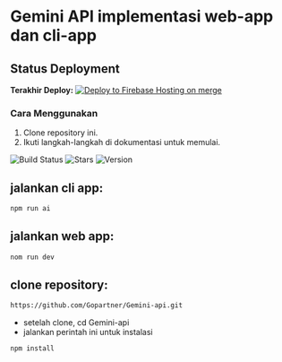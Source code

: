 # Gemini API implementasi web-app dan cli-app

## Status Deployment
**Terakhir Deploy:** [![Deploy to Firebase Hosting on merge](https://github.com/Gopartner/Gemini-api/actions/workflows/firebase-hosting-merge.yml/badge.svg)](https://github.com/Gopartner/Gemini-api/actions/workflows/firebase-hosting-merge.yml)

### Cara Menggunakan
1. Clone repository ini.
2. Ikuti langkah-langkah di dokumentasi untuk memulai.

![Build Status](https://img.shields.io/badge/build-passing-brightgreen.svg)
![Stars](https://img.shields.io/github/stars/Gopartner/Gemini-api?style=social)
![Version](https://img.shields.io/badge/version-1.0.0-blue)

## jalankan cli app:
```bash
npm run ai
```
## jalankan web app:
```bash
nom run dev
```

## clone repository:
```bash
https://github.com/Gopartner/Gemini-api.git
```

- setelah clone, cd Gemini-api
- jalankan perintah ini untuk instalasi
```bash
npm install
```



